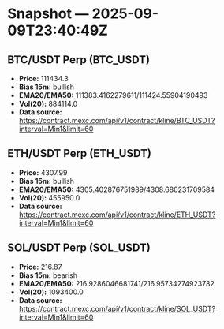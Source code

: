 # Snapshot — 2025-09-09T23:40:49Z

## BTC/USDT Perp (BTC_USDT)
- **Price:** 111434.3
- **Bias 15m:** bullish
- **EMA20/EMA50:** 111383.4162279611/111424.55904190493
- **Vol(20):** 884114.0
- **Data source:** https://contract.mexc.com/api/v1/contract/kline/BTC_USDT?interval=Min1&limit=60

## ETH/USDT Perp (ETH_USDT)
- **Price:** 4307.99
- **Bias 15m:** bullish
- **EMA20/EMA50:** 4305.402876751989/4308.680231709584
- **Vol(20):** 455950.0
- **Data source:** https://contract.mexc.com/api/v1/contract/kline/ETH_USDT?interval=Min1&limit=60

## SOL/USDT Perp (SOL_USDT)
- **Price:** 216.87
- **Bias 15m:** bearish
- **EMA20/EMA50:** 216.9286046681741/216.95734274923782
- **Vol(20):** 1093400.0
- **Data source:** https://contract.mexc.com/api/v1/contract/kline/SOL_USDT?interval=Min1&limit=60
